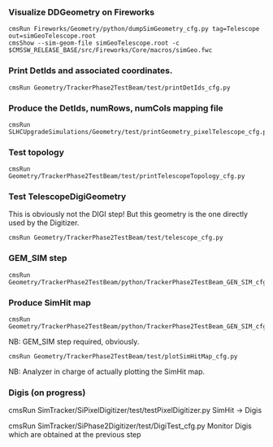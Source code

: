 ### Visualize DDGeometry on Fireworks

    cmsRun Fireworks/Geometry/python/dumpSimGeometry_cfg.py tag=Telescope out=simGeoTelescope.root
    cmsShow --sim-geom-file simGeoTelescope.root -c $CMSSW_RELEASE_BASE/src/Fireworks/Core/macros/simGeo.fwc


### Print DetIds and associated coordinates. 

    cmsRun Geometry/TrackerPhase2TestBeam/test/printDetIds_cfg.py


### Produce the DetIds, numRows, numCols mapping file 

    cmsRun SLHCUpgradeSimulations/Geometry/test/printGeometry_pixelTelescope_cfg.py


### Test topology 

    cmsRun Geometry/TrackerPhase2TestBeam/test/printTelescopeTopology_cfg.py


### Test TelescopeDigiGeometry   

This is obviously not the DIGI step! But this geometry is the one directly used by the Digitizer.    

    cmsRun Geometry/TrackerPhase2TestBeam/test/telescope_cfg.py


### GEM_SIM step 

    cmsRun Geometry/TrackerPhase2TestBeam/python/TrackerPhase2TestBeam_GEN_SIM_cfg.py


### Produce SimHit map

    cmsRun Geometry/TrackerPhase2TestBeam/python/TrackerPhase2TestBeam_GEN_SIM_cfg.py    
NB: GEM_SIM step required, obviously.   

    cmsRun Geometry/TrackerPhase2TestBeam/test/plotSimHitMap_cfg.py                 
NB: Analyzer in charge of actually plotting the SimHit map.



### Digis (on progress)
cmsRun SimTracker/SiPixelDigitizer/test/testPixelDigitizer.py  SimHit -> Digis

cmsRun SimTracker/SiPhase2Digitizer/test/DigiTest_cfg.py       Monitor Digis which are obtained at the previous step

